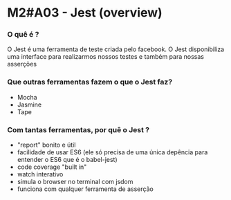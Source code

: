 # M2#A03 - Jest (overview)

### O quê é ?
O Jest é uma ferramenta de teste criada pelo facebook. O Jest disponibiliza uma interface para realizarmos nossos testes e também para nossas asserções

### Que outras ferramentas fazem o que o Jest faz?
- Mocha
- Jasmine
- Tape

### Com tantas ferramentas, por quê o Jest ?
- "report" bonito e útil
- facilidade de usar ES6 (ele só precisa de uma única depência para entender o ES6 que é o babel-jest)
- code coverage "built in"
- watch interativo
- simula o browser no terminal com jsdom
- funciona com qualquer ferramenta de asserção